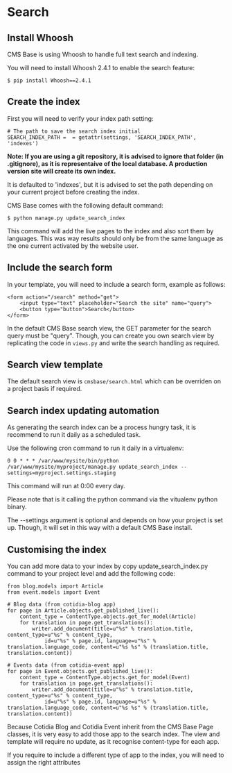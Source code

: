 Search
======

Install Whoosh
--------------

CMS Base is using Whoosh to handle full text search and indexing.

You will need to install Whoosh 2.4.1 to enable the search feature:

	$ pip install Whoosh==2.4.1
	
	
Create the index
----------------

First you will need to verify your index path setting:

	# The path to save the search index initial
	SEARCH_INDEX_PATH =  = getattr(settings, 'SEARCH_INDEX_PATH', 'indexes')
	
**Note: If you are using a git repository, it is advised to ignore that folder (in .gitignore), as it is representaive of the local database. A production version site will create its own index.**
	
It is defaulted to 'indexes', but it is advised to set the path depending on your current project before creating the index.

CMS Base comes with the following default command:

	$ python manage.py update_search_index
	
This command will add the live pages to the index and also sort them by languages. This was way results should only be from the same language as the one current activated by the website user.


Include the search form
-----------------------

In your template, you will need to include a search form, example as follows:

	<form action="/search" method="get">
		<input type="text" placeholder="Search the site" name="query">
		<button type="button">Search</button>
	</form>
	
In the default CMS Base search view, the GET parameter for the search query must be "query". Though, you can create you own search view by replicating the code in `views.py` and write the search handling as required.


Search view template
--------------------

The default search view is `cmsbase/search.html` which can be overriden on a project basis if required.


Search index updating automation
--------------------------------

As generating the search index can be a process hungry task, it is recommend to run it daily as a scheduled task.

Use the following cron command to run it daily in a virtualenv:

	0 0 * * * /var/www/mysite/bin/python /var/www/mysite/myproject/manage.py update_search_index --settings=myproject.settings.staging
	
This command will run at 0:00 every day.

Please note that is it calling the python command via the vitualenv python binary.

The --settings argument is optional and depends on how your project is set up. Though, it will set in this way with a default CMS Base install.


Customising the index
---------------------

You can add more data to your index by copy update_search_index.py command to your project level and add the following code:


	from blog.models import Article
	from event.models import Event

	# Blog data (from cotidia-blog app)
	for page in Article.objects.get_published_live():
		content_type = ContentType.objects.get_for_model(Article)
		for translation in page.get_translations():
			writer.add_document(title=u"%s" % translation.title, content_type=u"%s" % content_type,
                id=u"%s" % page.id, language=u"%s" % translation.language_code, content=u"%s %s" % (translation.title, translation.content))

	# Events data (from cotidia-event app)
	for page in Event.objects.get_published_live():
		content_type = ContentType.objects.get_for_model(Event)
		for translation in page.get_translations():
			writer.add_document(title=u"%s" % translation.title, content_type=u"%s" % content_type,
                id=u"%s" % page.id, language=u"%s" % translation.language_code, content=u"%s %s" % (translation.title, translation.content))
                

Because Cotidia Blog and Cotidia Event inherit from the CMS Base Page classes, it is very easy to add those app to the search index. The view and template will require no update, as it recognise content-type for each app.

If you require to include a different type of app to the index, you will need to assign the right attributes